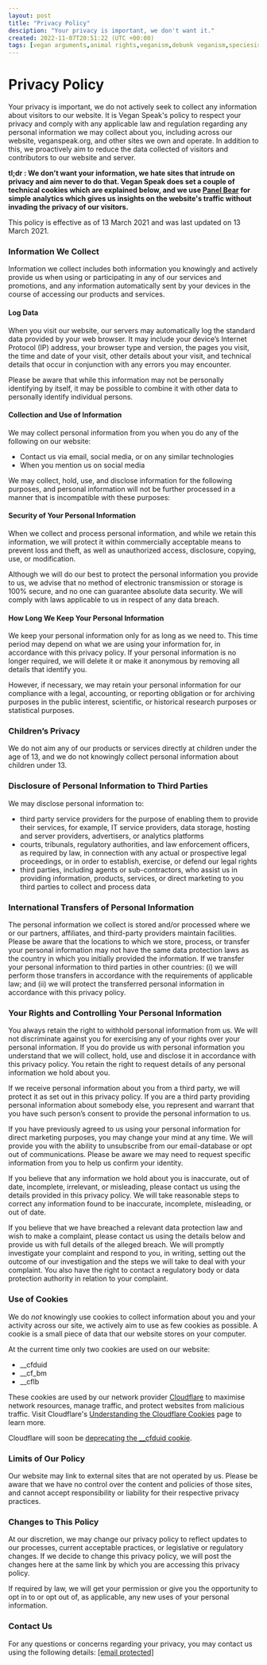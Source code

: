 ```yaml
---
layout: post
title: "Privacy Policy"
desciption: "Your privacy is important, we don't want it."
created: 2022-11-07T20:51:22 (UTC +00:00)
tags: [vegan arguments,animal rights,veganism,debunk veganism,speciesism,vegan ethics]
---
```


# Privacy Policy

Your privacy is important, we do not actively seek to collect any information about visitors to our website. It is Vegan Speak's policy to respect your privacy and comply with any applicable law and regulation regarding any personal information we may collect about you, including across our website, veganspeak.org, and other sites we own and operate. In addition to this, we proactively aim to reduce the data collected of visitors and contributors to our website and server.

**tl;dr : We don't want your information, we hate sites that intrude on privacy and aim never to do that. Vegan Speak does set a couple of technical cookies which are explained below, and we use [Panel Bear](https://panelbear.com/) for simple analytics which gives us insights on the website's traffic without invading the privacy of our visitors.**

This policy is effective as of 13 March 2021 and was last updated on 13 March 2021.

### Information We Collect

Information we collect includes both information you knowingly and actively provide us when using or participating in any of our services and promotions, and any information automatically sent by your devices in the course of accessing our products and services.

#### Log Data

When you visit our website, our servers may automatically log the standard data provided by your web browser. It may include your device’s Internet Protocol (IP) address, your browser type and version, the pages you visit, the time and date of your visit, other details about your visit, and technical details that occur in conjunction with any errors you may encounter.

Please be aware that while this information may not be personally identifying by itself, it may be possible to combine it with other data to personally identify individual persons.

#### Collection and Use of Information

We may collect personal information from you when you do any of the following on our website:

-   Contact us via email, social media, or on any similar technologies
-   When you mention us on social media

We may collect, hold, use, and disclose information for the following purposes, and personal information will not be further processed in a manner that is incompatible with these purposes:

#### Security of Your Personal Information

When we collect and process personal information, and while we retain this information, we will protect it within commercially acceptable means to prevent loss and theft, as well as unauthorized access, disclosure, copying, use, or modification.

Although we will do our best to protect the personal information you provide to us, we advise that no method of electronic transmission or storage is 100% secure, and no one can guarantee absolute data security. We will comply with laws applicable to us in respect of any data breach.

#### How Long We Keep Your Personal Information

We keep your personal information only for as long as we need to. This time period may depend on what we are using your information for, in accordance with this privacy policy. If your personal information is no longer required, we will delete it or make it anonymous by removing all details that identify you.

However, if necessary, we may retain your personal information for our compliance with a legal, accounting, or reporting obligation or for archiving purposes in the public interest, scientific, or historical research purposes or statistical purposes.

### Children’s Privacy

We do not aim any of our products or services directly at children under the age of 13, and we do not knowingly collect personal information about children under 13.

### Disclosure of Personal Information to Third Parties

We may disclose personal information to:

-   third party service providers for the purpose of enabling them to provide their services, for example, IT service providers, data storage, hosting and server providers, advertisers, or analytics platforms
-   courts, tribunals, regulatory authorities, and law enforcement officers, as required by law, in connection with any actual or prospective legal proceedings, or in order to establish, exercise, or defend our legal rights
-   third parties, including agents or sub-contractors, who assist us in providing information, products, services, or direct marketing to you third parties to collect and process data

### International Transfers of Personal Information

The personal information we collect is stored and/or processed where we or our partners, affiliates, and third-party providers maintain facilities. Please be aware that the locations to which we store, process, or transfer your personal information may not have the same data protection laws as the country in which you initially provided the information. If we transfer your personal information to third parties in other countries: (i) we will perform those transfers in accordance with the requirements of applicable law; and (ii) we will protect the transferred personal information in accordance with this privacy policy.

### Your Rights and Controlling Your Personal Information

You always retain the right to withhold personal information from us. We will not discriminate against you for exercising any of your rights over your personal information. If you do provide us with personal information you understand that we will collect, hold, use and disclose it in accordance with this privacy policy. You retain the right to request details of any personal information we hold about you.

If we receive personal information about you from a third party, we will protect it as set out in this privacy policy. If you are a third party providing personal information about somebody else, you represent and warrant that you have such person’s consent to provide the personal information to us.

If you have previously agreed to us using your personal information for direct marketing purposes, you may change your mind at any time. We will provide you with the ability to unsubscribe from our email-database or opt out of communications. Please be aware we may need to request specific information from you to help us confirm your identity.

If you believe that any information we hold about you is inaccurate, out of date, incomplete, irrelevant, or misleading, please contact us using the details provided in this privacy policy. We will take reasonable steps to correct any information found to be inaccurate, incomplete, misleading, or out of date.

If you believe that we have breached a relevant data protection law and wish to make a complaint, please contact us using the details below and provide us with full details of the alleged breach. We will promptly investigate your complaint and respond to you, in writing, setting out the outcome of our investigation and the steps we will take to deal with your complaint. You also have the right to contact a regulatory body or data protection authority in relation to your complaint.

### Use of Cookies

We do _not_ knowingly use cookies to collect information about you and your activity across our site, we actively aim to use as few cookies as possible. A cookie is a small piece of data that our website stores on your computer.

At the current time only two cookies are used on our website:

-   \_\_cfduid
-   \_\_cf\_bm
-   \_\_cflb

These cookies are used by our network provider [Cloudflare](https://cloudflare.com/) to maximise network resources, manage traffic, and protect websites from malicious traffic. Visit Cloudflare's [Understanding the Cloudflare Cookies](https://support.cloudflare.com/hc/en-us/articles/200170156-Understanding-the-Cloudflare-Cookies) page to learn more.

Cloudflare will soon be [deprecating the \_\_cfduid cookie](https://blog.cloudflare.com/deprecating-cfduid-cookie/).

### Limits of Our Policy

Our website may link to external sites that are not operated by us. Please be aware that we have no control over the content and policies of those sites, and cannot accept responsibility or liability for their respective privacy practices.

### Changes to This Policy

At our discretion, we may change our privacy policy to reflect updates to our processes, current acceptable practices, or legislative or regulatory changes. If we decide to change this privacy policy, we will post the changes here at the same link by which you are accessing this privacy policy.

If required by law, we will get your permission or give you the opportunity to opt in to or opt out of, as applicable, any new uses of your personal information.

### Contact Us

For any questions or concerns regarding your privacy, you may contact us using the following details: [\[email protected\]](https://vs.ddev.site/cdn-cgi/l/email-protection.html#e1978486808f929184808aa195949580cf888e)

